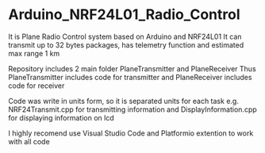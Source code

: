 # Arduino_NRF24L01_Radio_Control
It is Plane Radio Control system based on Arduino and NRF24L01
It can transmit up to 32 bytes packages, has telemetry function and estimated max range 1 km 

Repository includes 2 main folder PlaneTransmitter and PlaneReceiver
Thus PlaneTransmitter includes code for transmitter and PlaneReceiver includes code for receiver

Code was write in units form, so it is separated units for each task e.g. NRF24Transmit.cpp for transmitting information and DisplayInformation.cpp for displaying information on lcd 

I highly recomend use Visual Studio Code and Platformio extention to work with all code
